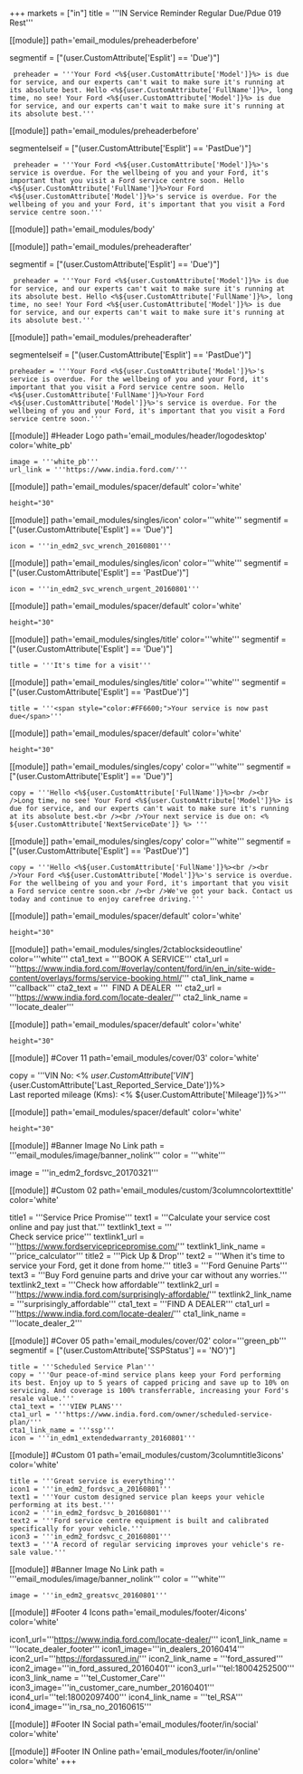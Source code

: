 +++
markets = ["in"]
title = '''IN Service Reminder Regular Due/Pdue 019 Rest'''

[[module]]
path='email_modules/preheaderbefore'

segmentif = ["(user.CustomAttribute['Esplit'] == 'Due')"]

	 preheader = '''Your Ford <%${user.CustomAttribute['Model']}%> is due for service, and our experts can't wait to make sure it's running at its absolute best. Hello <%${user.CustomAttribute['FullName']}%>, long time, no see! Your Ford <%${user.CustomAttribute['Model']}%> is due for service, and our experts can't wait to make sure it's running at its absolute best.'''

[[module]]
path='email_modules/preheaderbefore'

segmentelseif = ["(user.CustomAttribute['Esplit'] == 'PastDue')"]

	 preheader = '''Your Ford <%${user.CustomAttribute['Model']}%>'s service is overdue. For the wellbeing of you and your Ford, it's important that you visit a Ford service centre soon. Hello <%${user.CustomAttribute['FullName']}%>Your Ford <%${user.CustomAttribute['Model']}%>'s service is overdue. For the wellbeing of you and your Ford, it's important that you visit a Ford service centre soon.'''

[[module]]
path='email_modules/body'


[[module]]
path='email_modules/preheaderafter'

segmentif = ["(user.CustomAttribute['Esplit'] == 'Due')"]

	 preheader = '''Your Ford <%${user.CustomAttribute['Model']}%> is due for service, and our experts can't wait to make sure it's running at its absolute best. Hello <%${user.CustomAttribute['FullName']}%>, long time, no see! Your Ford <%${user.CustomAttribute['Model']}%> is due for service, and our experts can't wait to make sure it's running at its absolute best.'''

[[module]]
path='email_modules/preheaderafter'

segmentelseif = ["(user.CustomAttribute['Esplit'] == 'PastDue')"]

    preheader = '''Your Ford <%${user.CustomAttribute['Model']}%>'s service is overdue. For the wellbeing of you and your Ford, it's important that you visit a Ford service centre soon. Hello <%${user.CustomAttribute['FullName']}%>Your Ford <%${user.CustomAttribute['Model']}%>'s service is overdue. For the wellbeing of you and your Ford, it's important that you visit a Ford service centre soon.'''
 
[[module]] #Header Logo
path='email_modules/header/logodesktop'
color='white_pb'

    image = '''white_pb'''
    url_link = '''https://www.india.ford.com/'''
  
[[module]]
path='email_modules/spacer/default'
color='white'

	height="30"

[[module]]
path='email_modules/singles/icon'
color='''white'''
segmentif = ["(user.CustomAttribute['Esplit'] == 'Due')"]

	icon = '''in_edm2_svc_wrench_20160801'''

[[module]]
path='email_modules/singles/icon'
color='''white'''
segmentif = ["(user.CustomAttribute['Esplit'] == 'PastDue')"]

	icon = '''in_edm2_svc_wrench_urgent_20160801'''
    
[[module]]
path='email_modules/spacer/default'
color='white'

	height="30"

[[module]]
path='email_modules/singles/title'
color='''white'''
segmentif = ["(user.CustomAttribute['Esplit'] == 'Due')"]

	title = '''It's time for a visit'''
    
[[module]]
path='email_modules/singles/title'
color='''white'''
segmentif = ["(user.CustomAttribute['Esplit'] == 'PastDue')"]

	title = '''<span style="color:#FF6600;">Your service is now past due</span>'''    

[[module]]
path='email_modules/spacer/default'
color='white'

	height="30"

[[module]]
path='email_modules/singles/copy'
color='''white'''
segmentif = ["(user.CustomAttribute['Esplit'] == 'Due')"]

	copy = '''Hello <%${user.CustomAttribute['FullName']}%><br /><br />Long time, no see! Your Ford <%${user.CustomAttribute['Model']}%> is due for service, and our experts can't wait to make sure it's running at its absolute best.<br /><br />Your next service is due on: <% ${user.CustomAttribute['NextServiceDate']} %> '''
    
[[module]]
path='email_modules/singles/copy'
color='''white'''
segmentif = ["(user.CustomAttribute['Esplit'] == 'PastDue')"]

	copy = '''Hello <%${user.CustomAttribute['FullName']}%><br /><br />Your Ford <%${user.CustomAttribute['Model']}%>'s service is overdue. For the wellbeing of you and your Ford, it's important that you visit a Ford service centre soon.<br /><br />We've got your back. Contact us today and continue to enjoy carefree driving.'''    

[[module]]
path='email_modules/spacer/default'
color='white'

	height="30"
    
[[module]]
path='email_modules/singles/2ctablocksideoutline'
color='''white'''
	cta1_text = '''BOOK A SERVICE'''
	cta1_url = '''https://www.india.ford.com/#overlay/content/ford/in/en_in/site-wide-content/overlays/forms/service-booking.html/'''
	cta1_link_name = '''callback'''
	cta2_text = '''&nbsp;&nbsp;FIND A DEALER&nbsp;&nbsp;'''
	cta2_url = '''https://www.india.ford.com/locate-dealer/'''
	cta2_link_name = '''locate_dealer'''    

[[module]]
path='email_modules/spacer/default'
color='white'

	height="30"

[[module]] #Cover 11
path='email_modules/cover/03'
color='white'

  copy = '''VIN No: <% ${user.CustomAttribute['VIN']}%><br />Last reported service date: <%${user.CustomAttribute['Last_Reported_Service_Date']}%><br />Last reported mileage (Kms): <% ${user.CustomAttribute['Mileage']}%>'''

[[module]]
path='email_modules/spacer/default'
color='white'

	height="30"

[[module]] #Banner Image No Link
path = '''email_modules/image/banner_nolink'''
color = '''white'''

  image = '''in_edm2_fordsvc_20170321'''

[[module]] #Custom 02
path='email_modules/custom/3columncolortexttitle'
color='white'

  title1 = '''Service Price Promise'''
  text1 = '''Calculate your service cost online and pay just that.'''
  textlink1_text = '''<br />Check service price'''
  textlink1_url = '''https://www.fordservicepricepromise.com/'''
  textlink1_link_name = '''price_calculator'''
  title2 = '''Pick Up & Drop'''
  text2 = '''When it's time to service your Ford, get it done from home.'''
  title3 = '''Ford Genuine Parts'''
  text3 = '''Buy Ford genuine parts and drive your car without any worries.'''
  textlink2_text = '''Check how affordable'''
  textlink2_url = '''https://www.india.ford.com/surprisingly-affordable/'''
  textlink2_link_name = '''surprisingly_affordable'''
  cta1_text = '''FIND A DEALER'''
  cta1_url = '''https://www.india.ford.com/locate-dealer/'''
  cta1_link_name = '''locate_dealer_2'''

[[module]] #Cover 05
path='email_modules/cover/02'
color='''green_pb'''
segmentif = ["(user.CustomAttribute['SSPStatus'] == 'NO')"]

	title = '''Scheduled Service Plan'''
	copy = '''Our peace-of-mind service plans keep your Ford performing its best. Enjoy up to 5 years of capped pricing and save up to 10% on servicing. And coverage is 100% transferrable, increasing your Ford's resale value.'''
	cta1_text = '''VIEW PLANS'''
	cta1_url = '''https://www.india.ford.com/owner/scheduled-service-plan/'''
	cta1_link_name = '''ssp'''
	icon = '''in_edm1_extendedwarranty_20160801'''

[[module]] #Custom 01
path='email_modules/custom/3columntitle3icons'
color='white'

	title = '''Great service is everything'''
	icon1 = '''in_edm2_fordsvc_a_20160801'''
	text1 = '''Your custom designed service plan keeps your vehicle performing at its best.'''
	icon2 = '''in_edm2_fordsvc_b_20160801'''
	text2 = '''Ford service centre equipment is built and calibrated specifically for your vehicle.'''
	icon3 = '''in_edm2_fordsvc_c_20160801'''
	text3 = '''A record of regular servicing improves your vehicle's re-sale value.'''

[[module]] #Banner Image No Link
path = '''email_modules/image/banner_nolink'''
color = '''white'''

	image = '''in_edm2_greatsvc_20160801'''

[[module]] #Footer 4 Icons
path='email_modules/footer/4icons'
color='white'

  icon1_url='''https://www.india.ford.com/locate-dealer/'''
  icon1_link_name = '''locate_dealer_footer'''
  icon1_image='''in_dealers_20160414'''
  icon2_url='''https://fordassured.in/'''
  icon2_link_name = '''ford_assured'''
  icon2_image='''in_ford_assured_20160401'''
  icon3_url='''tel:18004252500'''
  icon3_link_name = '''tel_Customer_Care'''
  icon3_image='''in_customer_care_number_20160401'''
  icon4_url='''tel:18002097400'''
  icon4_link_name = '''tel_RSA'''
  icon4_image='''in_rsa_no_20160615'''
    
[[module]] #Footer IN Social
path='email_modules/footer/in/social'
color='white'

[[module]] #Footer IN Online
path='email_modules/footer/in/online'
color='white'
+++